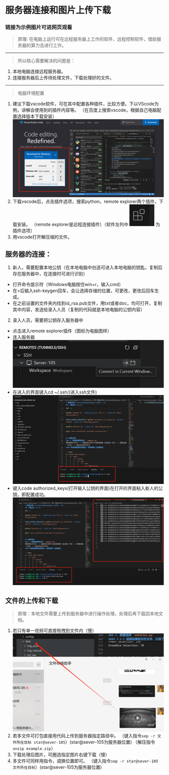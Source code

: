 # 服务器连接和图片上传下载
### 链接为示例图片可进网页观看
>原理:
在电脑上运行可在远程服务器上工作的软件，远程控制软件，借助服务器的算力去进行工作。
----
>所以核心需要解决的问题是：
1. 本地电脑连接远程服务器。
2. 连接服务器后上传待处理文件，下载处理好的文件。
----
>电脑环境配置
1. 建议下载vscode软件，可在其中配置各种插件，比较方便。下以VScode为例，讲解会使用到的插件内容等。
（在百度上搜索vscode，根据自己电脑配置选择版本下载安装）
![GitHub Logo](5f733079d8d2a36c4fdf8ac5493767b.png)
2. 下载vscode后，点击插件选项，搜索python，remote explorer两个插件，下载安装。
    （remote explorer是远程连接插件）（软件左列中 ![GitHub Logo](image-3.png) 为插件选项）
3. 用vscode打开解压缩的文件。    

## 服务器的连接：
1. 新人，需要配置本地公钥（在本地电脑中创造可进入本地电脑的钥匙，复制后存在服务器中，在连接时可进行识别）
* 打开命令提示符（Windows电脑按住win+r，输入cmd）
* 在>后输入ssh-keygen回车，会让选择存储的位置，可更改，更改后回车生成。
* 在之前设置的文件夹内找到id_rsa.pub文件，用txt或者doc，均可打开，复制其中内容，发送给录入人员（复制的代码就是本地电脑的公钥内容）
2. 录入人员，需要把公钥存入服务器中
* 点击进入remote explorer插件（图标为电脑图样）
* 连入服务器
![GitHub Logo](image-14.png)
* 在进入的界面键入cd ~/.ssh/(进入ssh文件)
![GitHub Logo](image-15.png)
* 键入code authorized_keys(打开输入公钥的界面)在打开的界面粘入新人的公钥，即配置成功。
![GitHub Logo](image-16.png)

## 文件的上传和下载
>原理：本地文件需要上传到服务器中进行操作处理，处理后再下载回本地文档。
1. 若只有单一视频可直接拖拽到文件内（慢）
![GitHub Logo](image-18.png)
2. 若多文件可打包直接用代码上传到服务器指定路径中。
（键入指令`sep -r 文件所在目标 star@sever-105`）(star@sever-105为服务器位置)
（解压指令`unzip example.zip`）
3. 下载处理后图片，可圈选指定图片右键下载（慢）
4. 多文件可同样用指令，调换位置即可。
（键入指令`sep -r star@sever-105 文件所在目标`）(star@sever-105为服务器位置)



